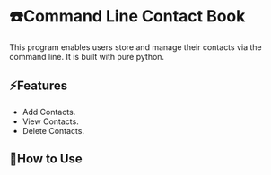 # ☎️Command Line Contact Book
This program enables users store and manage their contacts via the command line.
It is built with pure python.

## ⚡Features
- Add Contacts.
- View Contacts.
- Delete Contacts.

## 📜How to Use